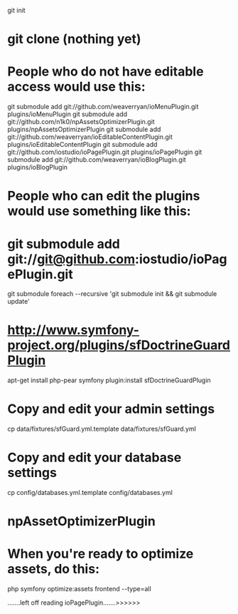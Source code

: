 git init

# git clone (nothing yet)

# People who do not have editable access would use this:
git submodule add git://github.com/weaverryan/ioMenuPlugin.git plugins/ioMenuPlugin
git submodule add git://github.com/n1k0/npAssetsOptimizerPlugin.git plugins/npAssetsOptimizerPlugin
git submodule add git://github.com/weaverryan/ioEditableContentPlugin.git plugins/ioEditableContentPlugin
git submodule add git://github.com/iostudio/ioPagePlugin.git plugins/ioPagePlugin
git submodule add git://github.com/weaverryan/ioBlogPlugin.git plugins/ioBlogPlugin

# People who can edit the plugins would use something like this:
# git submodule add git://git@github.com:iostudio/ioPagePlugin.git

git submodule foreach --recursive 'git submodule init && git submodule update'

# http://www.symfony-project.org/plugins/sfDoctrineGuardPlugin
apt-get install php-pear
symfony plugin:install sfDoctrineGuardPlugin

# Copy and edit your admin settings
cp data/fixtures/sfGuard.yml.template data/fixtures/sfGuard.yml

# Copy and edit your database settings
cp config/databases.yml.template config/databases.yml

# npAssetOptimizerPlugin
# When you're ready to optimize assets, do this:
php symfony optimize:assets frontend --type=all

.......left off reading ioPagePlugin.......>>>>>>
